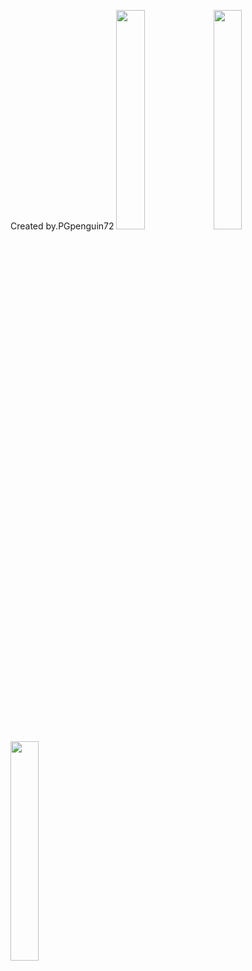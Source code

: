 Created by.PGpenguin72
<img src="image/PSR.png" width="30%">
<img src="image/RT.png" width="30%">
<img src="image/TR群.png" width="30%">

